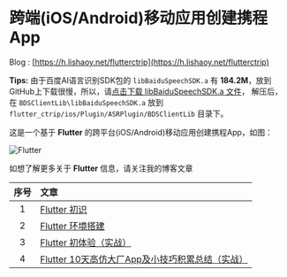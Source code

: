# 跨端(iOS/Android)移动应用创建携程App

Blog : [https://h.lishaoy.net/flutterctrip](https://h.lishaoy.net/flutterctrip)

**Tips:** 
由于百度AI语言识别SDK包的 `libBaiduSpeechSDK.a` 有 **184.2M**，放到GitHub上下载很慢，所以，请[点击下载 libBaiduSpeechSDK.a 文件](https://speech-doc.gz.bcebos.com/ios-asr/ASR_iOS_v3.0.9.0_20200107_Release.zip)，
解压后，在 `BDSClientLib\libBaiduSpeechSDK.a` 放到 `flutter_ctrip/ios/Plugin/ASRPlugin/BDSClientLib` 目录下。

这是一个基于 **Flutter** 的跨平台(iOS/Android)移动应用创建携程App，如图：

![Flutter](https://cdn.lishaoy.net/flutterCtrip/iOS-andorid.png)

如想了解更多关于 **Flutter** 信息，请关注我的博客文章

| 序号  |                              文章                               |
|:----:|:--------------------------------------------------------------  |
|   1  | [Flutter 初识](https://h.lishaoy.net/beautifulFlutter.html)      |
|   2  | [Flutter 环境搭建](https://h.lishaoy.net/flutterInstall.html)     |
|   3  | [Flutter 初体验（实战）](https://h.lishaoy.net/fristFlutter.html) |
|   4  | [Flutter 10天高仿大厂App及小技巧积累总结（实战）](https://h.lishaoy.net/flutterctrip) |
